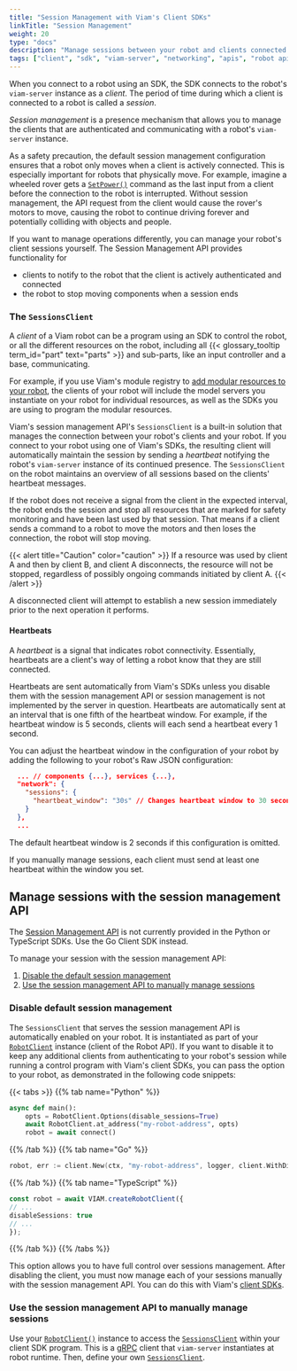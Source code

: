 ```yaml
---
title: "Session Management with Viam's Client SDKs"
linkTitle: "Session Management"
weight: 20
type: "docs"
description: "Manage sessions between your robot and clients connected through Viam's SDKs."
tags: ["client", "sdk", "viam-server", "networking", "apis", "robot api", "session", "sessions", "session management"]
---
```


When you connect to a robot using an SDK, the SDK connects to the robot's `viam-server` instance as a _client_.
The period of time during which a client is connected to a robot is called a _session_.

_Session management_ is a presence mechanism that allows you to manage the clients that are authenticated and communicating with a robot's `viam-server` instance.

As a safety precaution, the default session management configuration ensures that a robot only moves when a client is actively connected.
This is especially important for robots that physically move.
For example, imagine a wheeled rover gets a [`SetPower()`](/components/base/#setpower) command as the last input from a client before the connection to the robot is interrupted.
Without session management, the API request from the client would cause the rover's motors to move, causing the robot to continue driving forever and potentially colliding with objects and people.

If you want to manage operations differently, you can manage your robot's client sessions yourself.
The Session Management API provides functionality for

- clients to notify to the robot that the client is actively authenticated and connected
- the robot to stop moving components when a session ends

### The `SessionsClient`

A _client_ of a Viam robot can be a program using an SDK to control the robot, or all the different resources on the robot,  including all {{< glossary_tooltip term_id="part" text="parts" >}} and sub-parts, like an input controller and a base, communicating.

For example, if you use Viam's module registry to [add modular resources to your robot](/extend/modular-resources/), the clients of your robot will include the model servers you instantiate on your robot for individual resources, as well as the SDKs you are using to program the modular resources.

Viam's session management API's `SessionsClient` is a built-in solution that manages the connection between your robot's clients and your robot.
If you connect to your robot using one of Viam's SDKs, the resulting client will automatically maintain the session by sending a _heartbeat_ notifying the robot's `viam-server` instance of its continued presence.
The `SessionsClient` on the robot maintains an overview of all sessions based on the clients' heartbeat messages.

If the robot does not receive a signal from the client in the expected interval, the robot ends the session and stop all resources that are marked for safety monitoring and have been last used by that session.
That means if a client sends a command to a robot to move the motors and then loses the connection, the robot will stop moving.

{{< alert title="Caution" color="caution" >}}
If a resource was used by client A and then by client B, and client A disconnects, the resource will not be stopped, regardless of possibly ongoing commands initiated by client A.
{{< /alert >}}

A disconnected client will attempt to establish a new session immediately prior to the next operation it performs.

#### Heartbeats

A _heartbeat_ is a signal that indicates robot connectivity.
Essentially, heartbeats are a client's way of letting a robot know that they are still connected.

Heartbeats are sent automatically from Viam's SDKs unless you disable them with the session management API or session management is not implemented by the server in question.
Heartbeats are automatically sent at an interval that is one fifth of the heartbeat window.
For example, if the heartbeat window is 5 seconds, clients will each send a heartbeat every 1 second.

You can adjust the heartbeat window in the configuration of your robot by adding the following to your robot's Raw JSON configuration:

``` json
  ... // components {...}, services {...},
  "network": {
    "sessions": {
      "heartbeat_window": "30s" // Changes heartbeat window to 30 seconds
    }
  },
  ...
```

The default heartbeat window is 2 seconds if this configuration is omitted.

If you manually manage sessions, each client must send at least one heartbeat within the window you set.

## Manage sessions with the session management API

The [Session Management API](https://pkg.go.dev/go.viam.com/rdk/session) is not currently provided in the Python or TypeScript SDKs.
Use the Go Client SDK instead.

To manage your session with the session management API:

1. [Disable the default session management](#disable-default-session-management)
1. [Use the session management API to manually manage sessions](#use-the-session-management-api-to-manually-manage-sessions)

### Disable default session management

The `SessionsClient` that serves the session management API is automatically enabled on your robot.
It is instantiated as part of your [`RobotClient`](/program/apis/#robot-api) instance (client of the Robot API).
If you want to disable it to keep any additional clients from authenticating to your robot's session while running a control program with Viam's client SDKs, you can pass the option to your robot, as demonstrated in the following code snippets:

{{< tabs >}}
{{% tab name="Python" %}}

```python {class="line-numbers linkable-line-numbers"}
async def main():
    opts = RobotClient.Options(disable_sessions=True)
    await RobotClient.at_address("my-robot-address", opts)
    robot = await connect()
```

{{% /tab %}}
{{% tab name="Go" %}}

```go {class="line-numbers linkable-line-numbers"}
robot, err := client.New(ctx, "my-robot-address", logger, client.WithDisableSessions(), ...)
```

{{% /tab %}}
{{% tab name="TypeScript" %}}

```ts {class="line-numbers linkable-line-numbers"}
const robot = await VIAM.createRobotClient({
// ...
disableSessions: true
// ...
});
```

{{% /tab %}}
{{% /tabs %}}

This option allows you to have full control over sessions management.
After disabling the client, you must now manage each of your sessions manually with the session management API.
You can do this with Viam's [client SDKs](https://pkg.go.dev/go.viam.com/rdk/session).

### Use the session management API to manually manage sessions

Use your [`RobotClient()`](/program/apis/#robot-api) instance to access the [`SessionsClient`](https://pkg.go.dev/go.viam.com/rdk/session) within your client SDK program.
This is a [gRPC](https://grpc.io/) client that `viam-server` instantiates at robot runtime.
Then, define your own [`SessionsClient`](https://github.com/viamrobotics/rdk/blob/main/robot/client/client.go).
